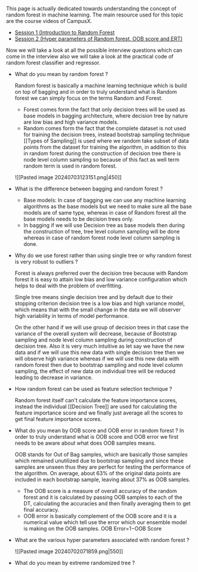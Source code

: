 This page is actually dedicated towards understanding the concept of random forest in machine learning. The main resource used for this topic are the course videos of CampusX. 

- [Session 1 (Introduction to Random Forest](https://drive.google.com/file/d/1EK3u-hyEiK0wMMsy07fI0Dn-jwOicbEU/view)
- [Session 2 (Hyper parameters of Random forest, OOB score and ERT)](https://drive.google.com/file/d/1sV_PG8PNCzXNvN73cvSxw3NDiwh1Y7bc/view)

Now we will take a look at all the possible interview questions which can come in the interview also we will take a look at the practical code of random forest classifier and regressor.

- What do you mean by random forest ? 

	Random forest is basically a machine learning technique which is build on top of bagging and in order to truly understand what is Random forest we can simply focus on the terms Random and Forest.
	
	- Forest comes form the fact that only decision trees will be used as base models in bagging architecture, where decision tree by nature are low bias and high variance models.
	- Random comes form the fact that the complete dataset is not used for training the decision trees, instead bootstrap sampling technique [[Types of Sampling]] is used where we random take subset of data points from the dataset for training the algorithm, in addition to this in random forest during the construction of decision tree there is node level column sampling so because of this fact as well term random term is used in random forest.

	![[Pasted image 20240703123151.png|450]]

- What is the difference between bagging and random forest ? 

	- Base models: In case of bagging we can use any machine learning algorithms as the base models but we need to make sure all the base models are of same type, whereas in case of Random forest all the base models needs to be decision trees only.
	-  In bagging if we will use Decision tree as base models then during the construction of tree, tree level column sampling will be done whereas in case of random forest node level column sampling is done.

- Why do we use forest rather than using single tree or why random forest is very robust to outliers ? 

	Forest is always preferred over the decision tree because with Random forest it is easy to attain low bias and low variance configuration which helps to deal with the problem of overfitting.
	 
	Single tree means single decision tree and by default due to their stopping criterion decision tree is a low bias and high variance model, which means that with the small change in the data we will observer high variability in terms of model performance.

	On the other hand if we will use group of decision trees in that case the variance of the overall system will decrease, because of Bootstrap sampling and node level column sampling during construction of decision tree. Also it is very much intuitive as let say we have the new data and if we will use this new data with single decision tree then we will observe high variance whereas if we will use this new data with random forest then due to bootstrap sampling and node level column sampling, the effect of new data on individual tree will be reduced leading to decrease in variance.

- How random forest can be used as feature selection technique ? 

	Random forest itself can't calculate the feature importance scores, instead the individual [[Decision Tree]] are used for calculating the feature importance score and we finally just average all the scores to get final feature importance scores.

- What do you mean by OOB score and OOB error in random forest ? 
	In order to truly understand what is OOB score and OOB error we first needs to be aware about what does OOB samples means.

	OOB stands for Out of Bag samples, which are basically those samples which remained unutilized due to bootstrap sampling and since these samples are unseen thus they are perfect for testing the performance of the algorithm. On average, about 63% of the original data points are included in each bootstrap sample, leaving about 37% as OOB samples.


	-  The OOB score is a measure of overall accuracy of the random forest and it is calculated by passing OOB samples to each of the DT, calculating the accuracies and then finally averaging them to get final accuracy. 
	- OOB error is basically complement of the OOB score and it is a numerical value which tell use the error which our ensemble model is making on the OOB samples. OOB Error=1−OOB Score

- What are the various hyper parameters associated with random forest ? 

	![[Pasted image 20240702071859.png|550]]

- What do you mean by extreme randomized tree ? 


